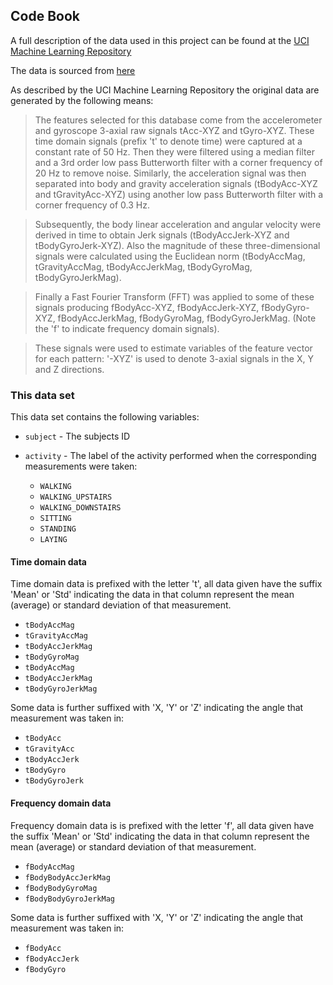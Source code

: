 ## Code Book

A full description of the data used in this project can be found at the [UCI Machine Learning Repository](http://archive.ics.uci.edu/ml/datasets/Human+Activity+Recognition+Using+Smartphones)

The data is sourced from [here](https://d396qusza40orc.cloudfront.net/getdata%2Fprojectfiles%2FUCI%20HAR%20Dataset.zip)

As described by the UCI Machine Learning Repository the original data are generated by the following means:

>The features selected for this database come from the accelerometer and gyroscope 3-axial raw signals tAcc-XYZ and tGyro-XYZ. These time domain signals (prefix 't' to denote time) were captured at a constant rate of 50 Hz. Then they were filtered using a median filter and a 3rd order low pass Butterworth filter with a corner frequency of 20 Hz to remove noise. Similarly, the acceleration signal was then separated into body and gravity acceleration signals (tBodyAcc-XYZ and tGravityAcc-XYZ) using another low pass Butterworth filter with a corner frequency of 0.3 Hz. 

>Subsequently, the body linear acceleration and angular velocity were derived in time to obtain Jerk signals (tBodyAccJerk-XYZ and tBodyGyroJerk-XYZ). Also the magnitude of these three-dimensional signals were calculated using the Euclidean norm (tBodyAccMag, tGravityAccMag, tBodyAccJerkMag, tBodyGyroMag, tBodyGyroJerkMag). 

>Finally a Fast Fourier Transform (FFT) was applied to some of these signals producing fBodyAcc-XYZ, fBodyAccJerk-XYZ, fBodyGyro-XYZ, fBodyAccJerkMag, fBodyGyroMag, fBodyGyroJerkMag. (Note the 'f' to indicate frequency domain signals). 

>These signals were used to estimate variables of the feature vector for each pattern: '-XYZ' is used to denote 3-axial signals in the X, Y and Z directions.


### This data set
This data set contains the following variables:

* `subject` - The subjects ID
* `activity` - The label of the activity performed when the corresponding measurements were taken:

	* `WALKING` 
	* `WALKING_UPSTAIRS`
	* `WALKING_DOWNSTAIRS`
	* `SITTING`
	* `STANDING`
	* `LAYING`

#### Time domain data
Time domain data is prefixed with the letter 't', all data given have the suffix 'Mean' or 'Std' indicating the data in that column represent the mean (average) or standard deviation of that measurement. 

* `tBodyAccMag`
* `tGravityAccMag`
* `tBodyAccJerkMag`
* `tBodyGyroMag`
* `tBodyAccMag`
* `tBodyAccJerkMag`
* `tBodyGyroJerkMag`

Some data is further suffixed with 'X, 'Y' or 'Z' indicating the angle that measurement was taken in:

* `tBodyAcc`
* `tGravityAcc`
* `tBodyAccJerk`
* `tBodyGyro`
* `tBodyGyroJerk`

#### Frequency domain data
Frequency domain data is is prefixed with the letter 'f', all data given have the suffix 'Mean' or 'Std' indicating the data in that column represent the mean (average) or standard deviation of that measurement. 

* `fBodyAccMag`
* `fBodyBodyAccJerkMag`
* `fBodyBodyGyroMag`
* `fBodyBodyGyroJerkMag`

Some data is further suffixed with 'X, 'Y' or 'Z' indicating the angle that measurement was taken in:

* `fBodyAcc`
* `fBodyAccJerk`
* `fBodyGyro`



